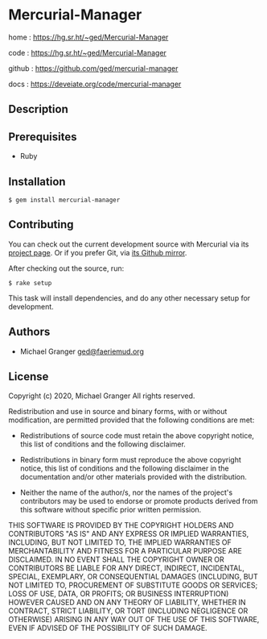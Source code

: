# Mercurial-Manager

home
: https://hg.sr.ht/~ged/Mercurial-Manager

code
: https://hg.sr.ht/~ged/Mercurial-Manager

github
: https://github.com/ged/mercurial-manager

docs
: https://deveiate.org/code/mercurial-manager


## Description




## Prerequisites

* Ruby


## Installation

    $ gem install mercurial-manager


## Contributing

You can check out the current development source with Mercurial via its
[project page](http://bitbucket.org/ged/mercurial-manager). Or if you prefer Git, via
[its Github mirror](https://github.com/ged/mercurial-manager).

After checking out the source, run:

    $ rake setup

This task will install dependencies, and do any other necessary setup for development.


## Authors

- Michael Granger <ged@faeriemud.org>


## License

Copyright (c) 2020, Michael Granger
All rights reserved.

Redistribution and use in source and binary forms, with or without
modification, are permitted provided that the following conditions are met:

* Redistributions of source code must retain the above copyright notice,
  this list of conditions and the following disclaimer.

* Redistributions in binary form must reproduce the above copyright notice,
  this list of conditions and the following disclaimer in the documentation
  and/or other materials provided with the distribution.

* Neither the name of the author/s, nor the names of the project's
  contributors may be used to endorse or promote products derived from this
  software without specific prior written permission.

THIS SOFTWARE IS PROVIDED BY THE COPYRIGHT HOLDERS AND CONTRIBUTORS "AS IS"
AND ANY EXPRESS OR IMPLIED WARRANTIES, INCLUDING, BUT NOT LIMITED TO, THE
IMPLIED WARRANTIES OF MERCHANTABILITY AND FITNESS FOR A PARTICULAR PURPOSE ARE
DISCLAIMED. IN NO EVENT SHALL THE COPYRIGHT OWNER OR CONTRIBUTORS BE LIABLE
FOR ANY DIRECT, INDIRECT, INCIDENTAL, SPECIAL, EXEMPLARY, OR CONSEQUENTIAL
DAMAGES (INCLUDING, BUT NOT LIMITED TO, PROCUREMENT OF SUBSTITUTE GOODS OR
SERVICES; LOSS OF USE, DATA, OR PROFITS; OR BUSINESS INTERRUPTION) HOWEVER
CAUSED AND ON ANY THEORY OF LIABILITY, WHETHER IN CONTRACT, STRICT LIABILITY,
OR TORT (INCLUDING NEGLIGENCE OR OTHERWISE) ARISING IN ANY WAY OUT OF THE USE
OF THIS SOFTWARE, EVEN IF ADVISED OF THE POSSIBILITY OF SUCH DAMAGE.


